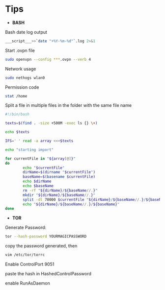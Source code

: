 # Tips


* **BASH**

Bash date log output
```bash
___script___>>`date "+%Y-%m-%d"`.log 2>&1
```

Start .ovpn file

```bash
sudo openvpn --config ***.ovpn --verb 4
```

Network usage
```bash
sudo nethogs wlan0
```

Permission code 
```bash
stat /home
```


Split a file in multiple files in the folder with the same file name

```bash
#!/bin/bash

texts=$(find . -size +500M -exec ls {} \+)

echo $texts

IFS=' ' read -a array <<<$texts

echo "starting import"

for currentFile in "${array[@]}"
do
        echo "$currentFile"
        dirName=$(dirname "$currentFile")
        baseName=$(basename $currentFile)
        echo $dirName
        echo $baseName
        rm -rf "${dirName}/${baseName//.}"
        mkdir "${dirName}/${baseName//.}"
        split -dl 70000 $currentFile "${dirName}/${baseName//.}/${baseName}."
        echo "${dirName}/${baseName//.}/${baseName}"
done
```
* **TOR**

Generate Password: 

```bash 
tor --hash-password YOURMAGICPASSWORD
```

copy the password generated, then

```bash
vim /etc/tor/torrc
```

Enable ControlPort 9051

paste the hash in HashedControlPassword

enable RunAsDaemon
